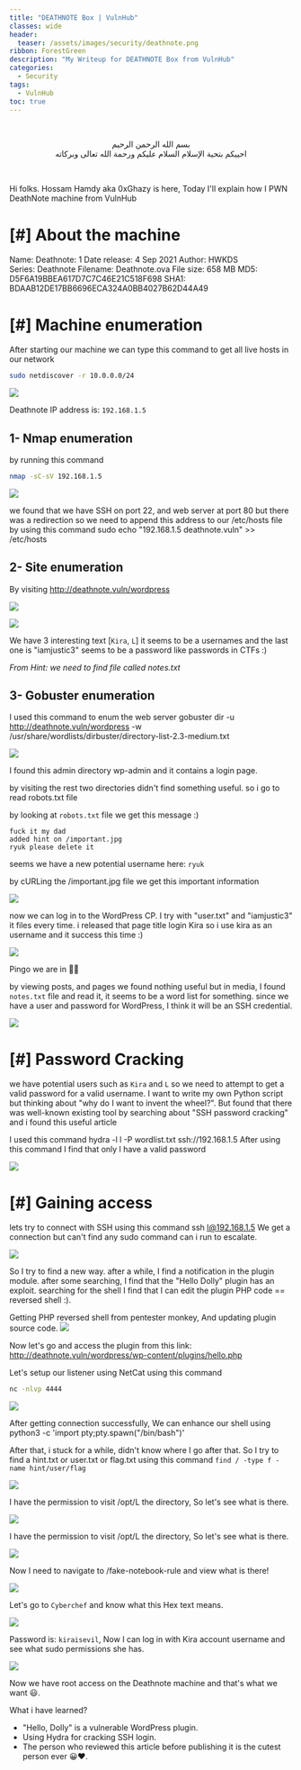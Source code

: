 ```yaml
---
title: "DEATHNOTE Box | VulnHub"
classes: wide
header:
  teaser: /assets/images/security/deathnote.png
ribbon: ForestGreen
description: "My Writeup for DEATHNOTE Box from VulnHub"
categories:
  - Security
tags:
  - VulnHub
toc: true
---
```


<br>
<div align="center">

بسم الله الرحمن الرحيم <br> احييكم بتحية الإسلام السلام عليكم ورحمة الله تعالى وبركاته

</div>
<br>

Hi folks. Hossam Hamdy aka 0xGhazy is here, Today I'll explain how I PWN DeathNote machine from VulnHub

# [#] About the machine

Name: Deathnote: 1
Date release: 4 Sep 2021
Author: HWKDS
Series: Deathnote
Filename: Deathnote.ova
File size: 658 MB
MD5: D5F6A19BBEA617D7C7C46E21C518F698
SHA1: BDAAB12DE17BB6696ECA324A0BB4027B62D44A49

# [#] Machine enumeration

After starting our machine we can type this command to get all live hosts in our network

```bash
sudo netdiscover -r 10.0.0.0/24
```

![](https://user-images.githubusercontent.com/60070427/151669759-46656529-1dee-4a3f-aa66-c814055ba392.png)

Deathnote IP address is: `192.168.1.5`

## 1- Nmap enumeration

by running this command

```bash
nmap -sC-sV 192.168.1.5
```

![](https://user-images.githubusercontent.com/60070427/151669909-564022f8-1f22-4238-a625-47c3a7ef6e76.png)

we found that we have SSH on port 22, and web server at port 80 but there was a redirection so we need to append this address to our /etc/hosts file by using this command sudo echo "192.168.1.5 deathnote.vuln" >> /etc/hosts

## 2- Site enumeration

By visiting http://deathnote.vuln/wordpress

![](https://user-images.githubusercontent.com/60070427/151670235-886e89bc-7402-4505-b10c-372f89acac93.png)

![](https://user-images.githubusercontent.com/60070427/151670250-03e23ec7-fe33-48ba-8c93-e14250c5f502.png)

We have 3 interesting text [`Kira`, `L`] it seems to be a usernames and the last one is "iamjustic3" seems to be a password like passwords in CTFs :)

_From Hint: we need to find file called notes.txt_

## 3- Gobuster enumeration

I used this command to enum the web server gobuster dir -u http://deathnote.vuln/wordpress -w /usr/share/wordlists/dirbuster/directory-list-2.3-medium.txt

![](https://user-images.githubusercontent.com/60070427/151670432-52923816-c7c1-435e-80d1-d8f6109b7049.png)

I found this admin directory wp-admin and it contains a login page.

by visiting the rest two directories didn't find something useful. so i go to read robots.txt file

by looking at `robots.txt` file we get this message :)

```
fuck it my dad
added hint on /important.jpg
ryuk please delete it
```

seems we have a new potential username here: `ryuk`

by cURLing the /important.jpg file we get this important information

![](https://user-images.githubusercontent.com/60070427/151670819-19586c48-6207-4ec0-9834-bd3341228ff2.png)

now we can log in to the WordPress CP. I try with "user.txt" and "iamjustic3" it files every time. i released that page title login Kira so i use kira as an username and it success this time :)

![](https://user-images.githubusercontent.com/60070427/151671005-1b4c308e-cbe0-461c-af53-5572654a6c4b.png)

Pingo we are in 🎉😎

by viewing posts, and pages we found nothing useful but in media, I found `notes.txt` file and read it, it seems to be a word list for something. since we have a user and password for WordPress, I think it will be an SSH credential.

![](https://user-images.githubusercontent.com/60070427/151671014-39483d61-701f-433d-ade4-71bfa8dc36c0.png)

# [#] Password Cracking

we have potential users such as `Kira` and `L` so we need to attempt to get a valid password for a valid username.
I want to write my own Python script but thinking about "why do I want to invent the wheel?". But found that there was well-known existing tool by searching about "SSH password cracking" and i found this useful article

I used this command hydra -l l -P wordlist.txt ssh://192.168.1.5
After using this command I find that only l have a valid password

![](https://user-images.githubusercontent.com/60070427/151671537-02f0870e-4b5c-41b4-bf4b-603dd9092ddc.png)

# [#] Gaining access

lets try to connect with SSH using this command ssh l@192.168.1.5 We get a connection but can't find any sudo command can i run to escalate.

![](https://user-images.githubusercontent.com/60070427/151671743-9c5cfa7d-f3f9-47c7-9750-635263c42889.png)

So I try to find a new way. after a while, I find a notification in the plugin module. after some searching, I find that the "Hello Dolly" plugin has an exploit. searching for the shell I find that I can edit the plugin PHP code == reversed shell :).

Getting PHP reversed shell from pentester monkey, And updating plugin source code.
![](https://user-images.githubusercontent.com/60070427/151671923-cce49703-1ebe-4dc1-88d3-deb5e396eb01.png)

Now let's go and access the plugin from this link: http://deathnote.vuln/wordpress/wp-content/plugins/hello.php

Let's setup our listener using NetCat using this command

```bash
nc -nlvp 4444
```

![](https://user-images.githubusercontent.com/60070427/151671934-2f8a06b8-4647-4300-941e-5ec2d6753960.png)

After getting connection successfully, We can enhance our shell using python3 -c 'import pty;pty.spawn("/bin/bash")'

After that, i stuck for a while, didn't know where I go after that. So I try to find a hint.txt or user.txt or flag.txt using this command `find / -type f -name hint/user/flag`

![](https://user-images.githubusercontent.com/60070427/151672119-ea916101-2c5e-459e-b3bd-bd36860db9b7.png)

I have the permission to visit /opt/L the directory, So let's see what is there.

![](https://user-images.githubusercontent.com/60070427/151672119-ea916101-2c5e-459e-b3bd-bd36860db9b7.png)

I have the permission to visit /opt/L the directory, So let's see what is there.

![](https://user-images.githubusercontent.com/60070427/151672253-cf2067bd-3650-425c-a92a-97fdab9eef6b.png)

Now I need to navigate to /fake-notebook-rule and view what is there!

![](https://user-images.githubusercontent.com/60070427/151672256-25b07b86-36c2-4ceb-9964-2e72a1983f96.png)

Let's go to `Cyberchef` and know what this Hex text means.

![](https://user-images.githubusercontent.com/60070427/151672384-a035fddb-544d-49c6-a6aa-98f937991792.png)

Password is: `kiraisevil`, Now I can log in with Kira account username and see what sudo permissions she has.

![](https://user-images.githubusercontent.com/60070427/151672509-4cdd7630-b312-4b13-b8c1-85a49bed3561.png)

Now we have root access on the Deathnote machine and that's what we want 😃.

What i have learned?

- "Hello, Dolly" is a vulnerable WordPress plugin.
- Using Hydra for cracking SSH login.
- The person who reviewed this article before publishing it is the cutest person ever 😀❤.
